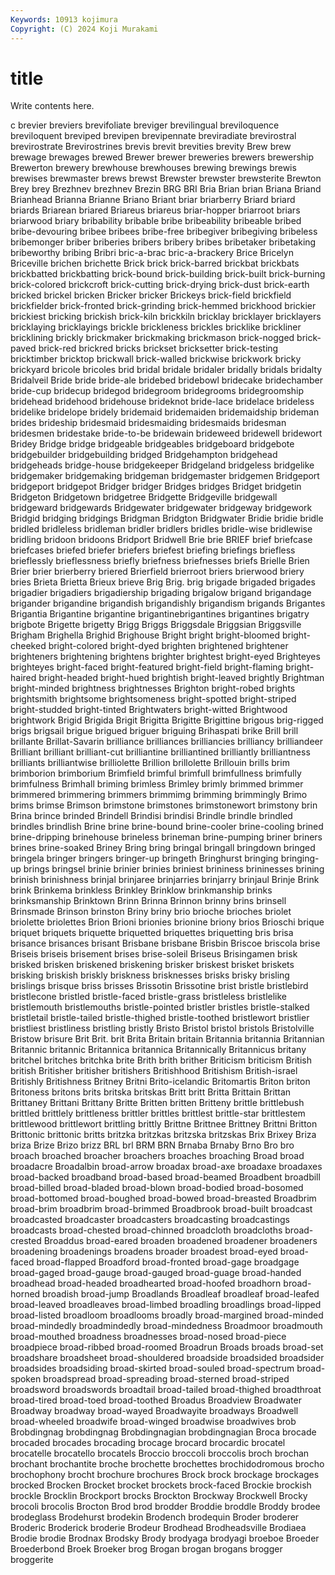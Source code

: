 ```yaml
---
Keywords: 10913 kojimura
Copyright: (C) 2024 Koji Murakami
---
```


# title

Write contents here.



c brevier breviers brevifoliate breviger
brevilingual breviloquence breviloquent breviped brevipen brevipennate breviradiate brevirostral brevirostrate Brevirostrines
brevis brevit brevities brevity Brew brew brewage brewages brewed Brewer
brewer breweries brewers brewership Brewerton brewery brewhouse brewhouses brewing brewings
brewis brewises brewmaster brews brewst Brewster brewster brewsterite Brewton Brey
brey Brezhnev brezhnev Brezin BRG BRI Bria Brian brian Briana
Briand Brianhead Brianna Brianne Briano Briant briar briarberry Briard briard
briards Briarean briared Briareus briareus briar-hopper briarroot briars briarwood briary
bribability bribable bribe bribeability bribeable bribed bribe-devouring bribee bribees bribe-free
bribegiver bribegiving bribeless bribemonger briber briberies bribers bribery bribes bribetaker
bribetaking bribeworthy bribing Bribri bric-a-brac bric-a-brackery Brice Bricelyn Briceville brichen
brichette Brick brick brick-barred brickbat brickbats brickbatted brickbatting brick-bound brick-building
brick-built brick-burning brick-colored brickcroft brick-cutting brick-drying brick-dust brick-earth bricked brickel
bricken Bricker bricker Brickeys brick-field brickfield brickfielder brick-fronted brick-grinding brick-hemmed
brickhood brickier brickiest bricking brickish brick-kiln brickkiln bricklay bricklayer bricklayers
bricklaying bricklayings brickle brickleness brickles bricklike brickliner bricklining brickly brickmaker
brickmaking brickmason brick-nogged brick-paved brick-red brickred bricks brickset bricksetter brick-testing
bricktimber bricktop brickwall brick-walled brickwise brickwork bricky brickyard bricole bricoles
brid bridal bridale bridaler bridally bridals bridalty Bridalveil Bride bride
bride-ale bridebed bridebowl bridecake bridechamber bride-cup bridecup bridegod bridegroom bridegrooms
bridegroomship bridehead bridehood bridehouse brideknot bride-lace bridelace brideless bridelike bridelope
bridely bridemaid bridemaiden bridemaidship brideman brides brideship bridesmaid bridesmaiding bridesmaids
bridesman bridesmen bridestake bride-to-be bridewain brideweed bridewell bridewort Bridey Bridge
bridge bridgeable bridgeables bridgeboard bridgebote bridgebuilder bridgebuilding bridged Bridgehampton bridgehead
bridgeheads bridge-house bridgekeeper Bridgeland bridgeless bridgelike bridgemaker bridgemaking bridgeman bridgemaster
bridgemen Bridgeport bridgeport bridgepot Bridger bridger Bridges bridges Bridget bridgetin
Bridgeton Bridgetown bridgetree Bridgette Bridgeville bridgewall bridgeward bridgewards Bridgewater bridgewater
bridgeway bridgework Bridgid bridging bridgings Bridgman Bridgton Bridgwater Bridie bridie
bridle bridled bridleless bridleman bridler bridlers bridles bridle-wise bridlewise bridling
bridoon bridoons Bridport Bridwell Brie brie BRIEF brief briefcase briefcases
briefed briefer briefers briefest briefing briefings briefless brieflessly brieflessness briefly
briefness briefnesses briefs Brielle Brien Brier brier brierberry briered Brierfield
brierroot briers brierwood briery bries Brieta Brietta Brieux brieve Brig
Brig. brig brigade brigaded brigades brigadier brigadiers brigadiership brigading brigalow
brigand brigandage brigander brigandine brigandish brigandishly brigandism brigands Brigantes Brigantia
Brigantine brigantine brigantinebrigantines brigantines brigatry brigbote Brigette brigetty Brigg Briggs
Briggsdale Briggsian Briggsville Brigham Brighella Brighid Brighouse Bright bright bright-bloomed
bright-cheeked bright-colored bright-dyed brighten brightened brightener brighteners brightening brightens brighter
brightest bright-eyed Brighteyes brighteyes bright-faced bright-featured bright-field bright-flaming bright-haired bright-headed
bright-hued brightish bright-leaved brightly Brightman bright-minded brightness brightnesses Brighton bright-robed
brights brightsmith brightsome brightsomeness bright-spotted bright-striped bright-studded bright-tinted Brightwaters bright-witted
Brightwood brightwork Brigid Brigida Brigit Brigitta Brigitte Brigittine brigous brig-rigged
brigs brigsail brigue brigued briguer briguing Brihaspati brike Brill brill
brillante Brillat-Savarin brilliance brilliances brilliancies brilliancy brilliandeer Brilliant brilliant brilliant-cut
brilliantine brilliantined brilliantly brilliantness brilliants brilliantwise brilliolette Brillion brillolette Brillouin
brills brim brimborion brimborium Brimfield brimful brimfull brimfullness brimfully brimfulness
Brimhall briming brimless Brimley brimly brimmed brimmer brimmered brimmering brimmers
brimmimg brimming brimmingly Brimo brims brimse Brimson brimstone brimstones brimstonewort
brimstony brin Brina brince brinded Brindell Brindisi brindisi Brindle brindle
brindled brindles brindlish Brine brine brine-bound brine-cooler brine-cooling brined brine-dripping
brinehouse brineless brineman brine-pumping briner briners brines brine-soaked Briney Bring
bring bringal bringall bringdown bringed bringela bringer bringers bringer-up bringeth
Bringhurst bringing bringing-up brings bringsel brinie brinier brinies briniest brininess
brininesses brining brinish brinishness brinjal brinjaree brinjarries brinjarry brinjaul Brinje
Brink brink Brinkema brinkless Brinkley Brinklow brinkmanship brinks brinksmanship Brinktown
Brinn Brinna Brinnon brinny brins brinsell Brinsmade Brinson brinston Briny
briny brio brioche brioches briolet briolette briolettes Brion Brioni brionies
brionine briony brios Brioschi brique briquet briquets briquette briquetted briquettes
briquetting bris brisa brisance brisances brisant Brisbane brisbane Brisbin Briscoe
briscola brise Briseis briseis brisement brises brise-soleil Briseus Brisingamen brisk
brisked brisken briskened briskening brisker briskest brisket briskets brisking briskish
briskly briskness brisknesses brisks brisky brisling brislings brisque briss brisses
Brissotin Brissotine brist bristle bristlebird bristlecone bristled bristle-faced bristle-grass bristleless
bristlelike bristlemouth bristlemouths bristle-pointed bristler bristles bristle-stalked bristletail bristle-tailed bristle-thighed
bristle-toothed bristlewort bristlier bristliest bristliness bristling bristly Bristo Bristol bristol
bristols Bristolville Bristow brisure Brit Brit. brit Brita Britain britain
Britannia britannia Britannian Britannic britannic Britannica britannica Britannically Britannicus britany
britchel britches britchka brite Brith brith brither Briticism briticism British
british Britisher britisher britishers Britishhood Britishism British-israel Britishly Britishness Britney
Britni Brito-icelandic Britomartis Briton briton Britoness britons brits britska britskas
Britt britt Britta Brittain Brittan Brittaney Brittani Brittany Britte Britten
britten Britteny brittle brittlebush brittled brittlely brittleness brittler brittles brittlest
brittle-star brittlestem brittlewood brittlewort brittling brittly Brittne Brittnee Brittney Brittni
Britton Brittonic brittonic britts britzka britzkas britzska britzskas Brix Brixey
Briza briza Brize Brizo brizz BRL brl BRM BRN Brnaba
Brnaby Brno Bro bro broach broached broacher broachers broaches broaching
Broad broad broadacre Broadalbin broad-arrow broadax broad-axe broadaxe broadaxes broad-backed
broadband broad-based broad-beamed Broadbent broadbill broad-billed broad-bladed broad-blown broad-bodied broad-bosomed
broad-bottomed broad-boughed broad-bowed broad-breasted Broadbrim broad-brim broadbrim broad-brimmed Broadbrook broad-built
broadcast broadcasted broadcaster broadcasters broadcasting broadcastings broadcasts broad-chested broad-chinned broadcloth
broadcloths broad-crested Broaddus broad-eared broaden broadened broadener broadeners broadening broadenings
broadens broader broadest broad-eyed broad-faced broad-flapped Broadford broad-fronted broad-gage broadgage
broad-gaged broad-gauge broad-gauged broad-guage broad-handed broadhead broad-headed broadhearted broad-hoofed broadhorn
broad-horned broadish broad-jump Broadlands Broadleaf broadleaf broad-leafed broad-leaved broadleaves broad-limbed
broadling broadlings broad-lipped broad-listed broadloom broadlooms broadly broad-margined broad-minded broad-mindedly
broadmindedly broad-mindedness Broadmoor broadmouth broad-mouthed broadness broadnesses broad-nosed broad-piece broadpiece
broad-ribbed broad-roomed Broadrun Broads broads broad-set broadshare broadsheet broad-shouldered broadside
broadsided broadsider broadsides broadsiding broad-skirted broad-souled broad-spectrum broad-spoken broadspread broad-spreading
broad-sterned broad-striped broadsword broadswords broadtail broad-tailed broad-thighed broadthroat broad-tired broad-toed
broad-toothed Broadus Broadview Broadwater Broadway broadway broad-wayed Broadwayite broadways Broadwell
broad-wheeled broadwife broad-winged broadwise broadwives brob Brobdingnag brobdingnag Brobdingnagian brobdingnagian
Broca brocade brocaded brocades brocading brocage brocard brocardic brocatel brocatelle
brocatello brocatels Broccio broccoli broccolis broch brochan brochant brochantite broche
brochette brochettes brochidodromous brocho brochophony brocht brochure brochures Brock brock
brockage brockages brocked Brocken Brocket brocket brockets brock-faced Brockie brockish
brockle Brocklin Brockport brocks Brockton Brockway Brockwell Brocky brocoli brocolis
Brocton Brod brod brodder Broddie broddle Broddy brodee brodeglass Brodehurst
brodekin Brodench brodequin Broder broderer Broderic Broderick broderie Brodeur Brodhead
Brodheadsville Brodiaea Brodie brodie Brodnax Brodsky Brody brodyaga brodyagi broeboe
Broeder Broederbond Broek Broeker brog Brogan brogan brogans brogger broggerite
